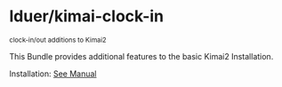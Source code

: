 lduer/kimai-clock-in
======================

<small>clock-in/out additions to Kimai2</small>

This Bundle provides additional features to the basic Kimai2 Installation.

Installation: [See Manual](Resources/doc/index.md)
